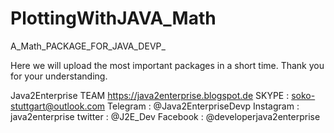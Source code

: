 # PlottingWithJAVA_Math
A_Math_PACKAGE_FOR_JAVA_DEVP_

Here we will upload the most important packages in a short time.
Thank you for your understanding.

Java2Enterprise TEAM
https://java2enterprise.blogspot.de
SKYPE         : soko-stuttgart@outlook.com
Telegram      : @Java2EnterpriseDevp
Instagram     : java2enterprise
twitter       : @J2E_Dev
Facebook      : @developerjava2enterprise
